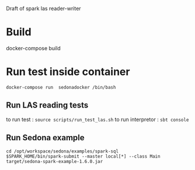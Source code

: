 Draft of spark las reader-writer
# Build
docker-compose build
# Run test inside container 
```console 
docker-compose run  sedonadocker /bin/bash
```
##  Run LAS reading tests
to run test : 
```source scripts/run_test_las.sh```
to run interpretor :
```sbt console```

## Run Sedona example
   ```console
   cd /opt/workspace/sedona/examples/spark-sql
   $SPARK_HOME/bin/spark-submit --master local[*] --class Main target/sedona-spark-example-1.6.0.jar
   ```

